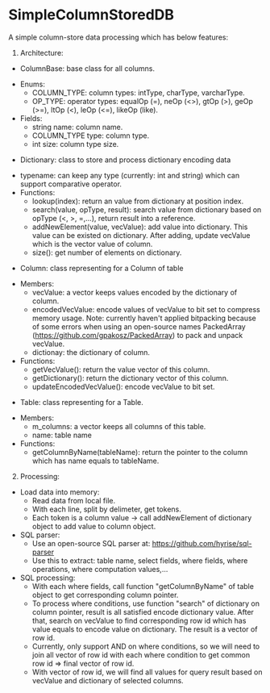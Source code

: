 # SimpleColumnStoredDB
A simple column-store data processing which has below features:
1. Architecture:
- ColumnBase: base class for all columns.
+ Enums:
  + COLUMN_TYPE: column types: intType, charType, varcharType.
  + OP_TYPE: operator types: equalOp (=), neOp (<>), gtOp (>), geOp (>=), ltOp (<), leOp (<=), likeOp (like).
+ Fields:
  + string name: column name.
  + COLUMN_TYPE type: column type.
  + int size: column type size.
- Dictionary: class to store and process dictionary encoding data
+ typename<T>: can keep any type (currently: int and string) which can support comparative operator.
+ Functions:
  + lookup(index): return an value from dictionary at position index.
  + search(value, opType, result): search value from dictionary based on opType (<, >, =,...), return result into a reference.
  + addNewElement(value, vecValue): add value into dictionary. This value can be existed on dictionary. After adding, update vecValue
                                    which is the vector value of column.
  + size(): get number of elements on dictionary.
- Column: class representing for a Column of table
+ Members:
  + vecValue: a vector keeps values encoded by the dictionary of column.
  + encodedVecValue: encode values of vecValue to bit set to compress memory usage.
  Note: currently haven't applied bitpacking because of some errors when using an open-source names PackedArray 
  (https://github.com/gpakosz/PackedArray) to pack and unpack vecValue.
  + dictionay: the dictionary of column.
+ Functions:
  + getVecValue(): return the value vector of this column.
  + getDictionary(): return the dictionary vector of this column.
  + updateEncodedVecValue(): encode vecValue to bit set.
- Table: class representing for a Table.
+ Members:
  + m_columns: a vector keeps all columns of this table.
  + name: table name
+ Functions:
  + getColumnByName(tableName): return the pointer to the column which has name equals to tableName.
2. Processing:
- Load data into memory:
  + Read data from local file.
  + With each line, split by delimeter, get tokens.
  + Each token is a column value -> call addNewElement of dictionary object to add value to column object.
- SQL parser:
  + Use an open-source SQL parser at: https://github.com/hyrise/sql-parser
  + Use this to extract: table name, select fields, where fields, where operations, where computation values,...
- SQL processing:
  + With each where fields, call function "getColumnByName" of table object to get corresponding column pointer.
  + To process where conditions, use function "search" of dictionary on column pointer, result is all satisfied encode
    dictionary value. After that, search on vecValue to find corresponding row id which has value equals to encode value
    on dictionary. The result is a vector of row id.
  + Currently, only support AND on where conditions, so we will need to join all vector of row id with each where condition
    to get common row id => final vector of row id.
  + With vector of row id, we will find all values for query result based on vecValue and dictionary of selected columns.

  

